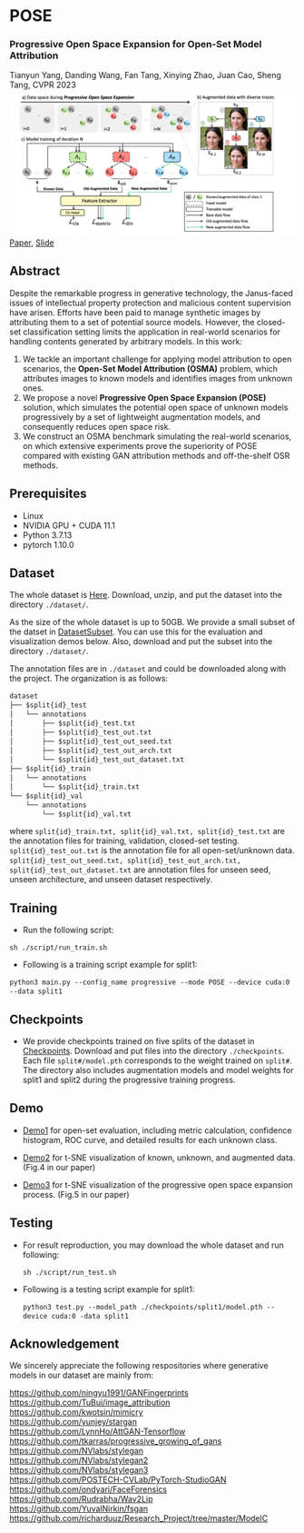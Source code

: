 # POSE
### Progressive Open Space Expansion for Open-Set Model Attribution
Tianyun Yang, Danding Wang, Fan Tang, Xinying Zhao, Juan Cao, Sheng Tang, CVPR 2023 
<img src='metadata/method.png' width=1000>
[Paper](https://openaccess.thecvf.com/content/CVPR2023/papers/Yang_Progressive_Open_Space_Expansion_for_Open-Set_Model_Attribution_CVPR_2023_paper.pdf), [Slide](metadata/slide.pdf)

##  Abstract
Despite the remarkable progress in generative technology, the Janus-faced issues of intellectual property protection and malicious content supervision have arisen. Efforts have been paid to manage synthetic images by attributing them to a set of potential source models. However, the closed-set classification setting limits the application in real-world scenarios for handling contents generated by arbitrary models. In this work:
1. We tackle an important challenge for applying model attribution to open scenarios, the **Open-Set Model Attribution (OSMA)** problem, which attributes images to known models and identifies images from unknown ones.<br>
2. We propose a novel **Progressive Open Space Expansion (POSE)** solution, which simulates the potential open space of unknown models progressively by a set of lightweight augmentation models, and consequently reduces open space risk.<br>
3. We construct an OSMA benchmark simulating the real-world scenarios, on which extensive experiments prove the superiority of POSE compared with existing GAN attribution methods and off-the-shelf OSR methods. 

## Prerequisites
- Linux
- NVIDIA GPU + CUDA 11.1
- Python 3.7.13
- pytorch 1.10.0

## Dataset
The whole dataset is [Here](https://zenodo.org/record/8103474). Download, unzip, and put the dataset into the directory ``./dataset/``.

As the size of the whole dataset is up to 50GB. We provide a small subset of the datset in [DatasetSubset](https://drive.google.com/file/d/1gZ-pCXE8_CSUr3pLLORtVBQRuX0ATv46/view?usp=drive_link). You can use this for the evaluation and visualization demos below. Also, download and put the subset into the directory ``./dataset/``.

The annotation files are in ``./dataset`` and could be downloaded along with the project. The organization is as follows: 
  ```
  dataset
  ├── $split{id}_test
  │   └── annotations
  │       ├── $split{id}_test.txt
  │       ├── $split{id}_test_out.txt
  │       ├── $split{id}_test_out_seed.txt
  │       ├── $split{id}_test_out_arch.txt
  │       └── $split{id}_test_out_dataset.txt
  ├── $split{id}_train
  │   └── annotations
  │       └── $split{id}_train.txt
  └── $split{id}_val
      └── annotations
          └── $split{id}_val.txt
  ```
where `split{id}_train.txt, split{id}_val.txt, split{id}_test.txt` are the annotation files for training, validation, closed-set testing. `split{id}_test_out.txt` is the annotation file for all open-set/unknown data. `split{id}_test_out_seed.txt, split{id}_test_out_arch.txt, split{id}_test_out_dataset.txt` are annotation files for unseen seed, unseen architecture, and unseen dataset respectively. 


## Training
  - Run the following script:
  ```
  sh ./script/run_train.sh
  ```
  - Following is a training script example for split1: 
  ```
  python3 main.py --config_name progressive --mode POSE --device cuda:0 --data split1
  ```

## Checkpoints 
  - We provide checkpoints trained on five splits of the dataset in [Checkpoints](https://drive.google.com/drive/folders/1h_-U9VhgeCWJKWfobPhd64u4YCS47-Br?usp=drive_link). Download and put files into the directory ``./checkpoints``.
Each file ``split#/model.pth`` corresponds to the weight trained on ``split#``. The directory also includes augmentation models and model weights for split1 and split2 during the progressive training progress.

## Demo
- [Demo1](evaluation_demo.ipynb) for open-set evaluation, including metric calculation, confidence histogram, ROC curve, and detailed results for each unknown class.

- [Demo2](case_visualization.ipynb) for t-SNE visualization of known, unknown, and augmented data. (Fig.4 in our paper)

- [Demo3](prog_visualization.ipynb) for t-SNE visualization of the progressive open space expansion process. (Fig.5 in our paper)

## Testing

  - For result reproduction, you may download the whole dataset and run following:
    ```
    sh ./script/run_test.sh
    ```
  - Following is a testing script example for split1: 
    ```
    python3 test.py --model_path ./checkpoints/split1/model.pth --device cuda:0 -data split1
    ```

## Acknowledgement
We sincerely appreciate the following respositories where generative models in our dataset are mainly from:

https://github.com/ningyu1991/GANFingerprints<br>
https://github.com/TuBui/image_attribution<br>
https://github.com/kwotsin/mimicry<br>
https://github.com/yunjey/stargan<br>
https://github.com/LynnHo/AttGAN-Tensorflow<br>
https://github.com/tkarras/progressive_growing_of_gans<br>
https://github.com/NVlabs/stylegan<br>
https://github.com/NVlabs/stylegan2<br>
https://github.com/NVlabs/stylegan3<br>
https://github.com/POSTECH-CVLab/PyTorch-StudioGAN<br>
https://github.com/ondyari/FaceForensics<br>
https://github.com/Rudrabha/Wav2Lip<br>
https://github.com/YuvalNirkin/fsgan<br>
https://github.com/richarduuz/Research_Project/tree/master/ModelC<br>





